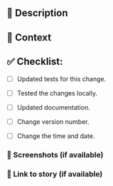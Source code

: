 ## 📝 Description
<!--- Describe your changes in detail -->

## 📑 Context
<!--- Why is this change required? What problem does it solve? -->

## ✅ Checklist:
<!--- Go over all the following points, and put an `x` in all the boxes that apply. -->
- [ ] Updated tests for this change.
- [ ] Tested the changes locally.
- [ ] Updated documentation.
- [ ] Change version number.
- [ ] Change the time and date.


### 📸 Screenshots (if available)
<!--- Add screenshots here -->

### 🔗 Link to story (if available)
<!--- Add story URL here -->
